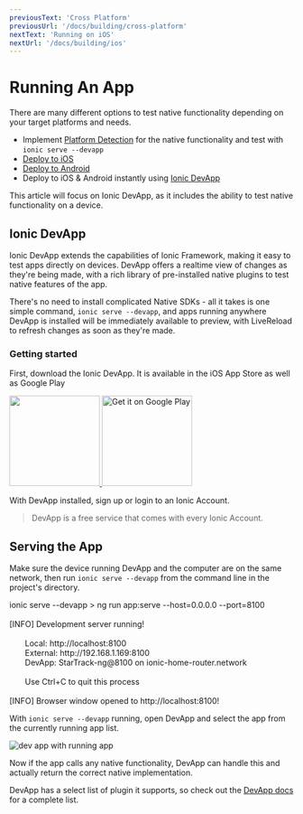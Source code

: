 ```yaml
---
previousText: 'Cross Platform'
previousUrl: '/docs/building/cross-platform'
nextText: 'Running on iOS'
nextUrl: '/docs/building/ios'
---
```


# Running An App

There are many different options to test native functionality depending on your target platforms and needs.

* Implement [Platform Detection](/docs/building/cross-platform) for the native functionality and test with `ionic serve --devapp`
* [Deploy to iOS](/docs/building/ios)
* [Deploy to Android](/docs/building/android)
* Deploy to iOS & Android instantly using [Ionic DevApp](/docs/building/running#ionic-devapp)

This article will focus on Ionic DevApp, as it includes the ability to test native functionality on a device.

## Ionic DevApp

Ionic DevApp extends the capabilities of Ionic Framework, making it easy to test apps directly on devices. DevApp offers a realtime view of changes as they're being made, with a rich library of pre-installed native plugins to test native features of the app.

There's no need to install complicated Native SDKs - all it takes is one simple command, `ionic serve --devapp`, and apps running anywhere DevApp is installed will be immediately available to preview, with LiveReload to refresh changes as soon as they're made.

### Getting started

First, download the Ionic DevApp. It is available in the iOS App Store as well as Google Play

<a href="https://itunes.apple.com/us/app/ionic-devapp/id1233447133?ls=1&amp;mt=8" target="_blank">
  <img style="width: 160px" src="/docs/assets/img/appstore.png" id="appstore-image">
</a>
<a href="https://play.google.com/store/apps/details?id=io.ionic.devapp&amp;hl=en" target="_blank">
  <img style="width: 160px" alt="Get it on Google Play" src="/docs/assets/img/playstore.png" id="playstore-image">
</a>

With DevApp installed, sign up or login to an Ionic Account.

> DevApp is a free service that comes with every Ionic Account.

## Serving the App

Make sure the device running DevApp and the computer are on the same network, then run `ionic serve --devapp` from the command line in the project's directory.

<command-line>
    <command-prompt>ionic serve --devapp</command-prompt>
    <command-output>
        > <span class="green">ng run app:serve --host=0.0.0.0 --port=8100</span>
        <br />
        <br />
        [<span class="bold">INFO</span>] <span class="bold">Development server running!</span>
        <br />
        <br />
        &nbsp;&nbsp;&nbsp;&nbsp;&nbsp;&nbsp;&nbsp;Local: <span class="bold">http://localhost:8100</span>
        <br />
        &nbsp;&nbsp;&nbsp;&nbsp;&nbsp;&nbsp;&nbsp;External: <span class="bold">http://192.168.1.169:8100</span>
        <br />
        &nbsp;&nbsp;&nbsp;&nbsp;&nbsp;&nbsp;&nbsp;DevApp: <span class="bold">StarTrack-ng@8100</span> on <span class="bold">ionic-home-router.network</span>
        <br />
        <br />
        &nbsp;&nbsp;&nbsp;&nbsp;&nbsp;&nbsp;&nbsp;<span class="yellow">Use Ctrl+C to quit this process</span>
        <br />
        <br />
        [<span class="bold">INFO</span>] Browser window opened to <span class="bold">http://localhost:8100!</span>
    </command-output>
</command-line>

With `ionic serve --devapp` running, open DevApp and select the app from the currently running app list.

![dev app with running app](/docs/assets/img/guides/running/dev-app-preview.png)

Now if the app calls any native functionality, DevApp can handle this and actually return the correct native implementation.

DevApp has a select list of plugin it supports, so check out the [DevApp docs](https://ionicframework.com/docs/pro/devapp/) for a complete list.
